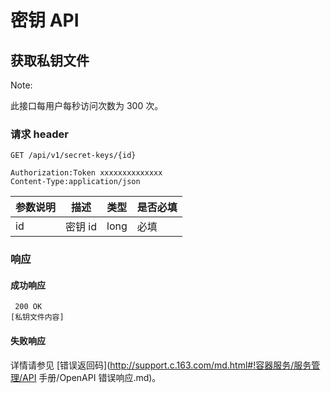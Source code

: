 # 密钥 API

## 获取私钥文件

<span>Note:</span><div class="alertContent">此接口每用户每秒访问次数为 300 次。</div>

### 请求 header

    GET /api/v1/secret-keys/{id}

    Authorization:Token xxxxxxxxxxxxxx
    Content-Type:application/json


| 参数说明 |   描述  | 类型 | 是否必填 |
|----------|---------|------|----------|
| id       | 密钥 id | long | 必填     |


### 响应
#### 成功响应

     200 OK
    [私钥文件内容]

#### 失败响应
详情请参见 [错误返回码](http://support.c.163.com/md.html#!容器服务/服务管理/API 手册/OpenAPI 错误响应.md)。